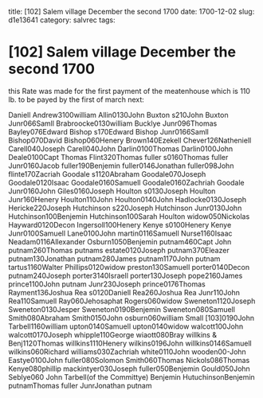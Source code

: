 title: [102] Salem village December the second 1700
date: 1700-12-02
slug: d1e13641
category: salvrec
tags: 


<div markdown class="doc" id="d1e13641">


# [102] Salem village December the second 1700

this Rate was made for the first payment of the meatenhouse which is 110 lb. to be payed by the first of march next:

Daniell Andrew3100william Allin0130John Buxton s210John Buxton Junr066Samll Brabroocke0130william Bucklye Junr096Thomas Bayley076Edward Bishop s170Edward Bishop Junr0166Samll Bishop070David Bishop060Henery Brown140Ezekell Chever126Natheniell Carell040Joseph Carell040John Darlin0100Thomas Darlin0100John Deale0100Capt Thomas Flint320Thomas fuller s0160Thomas fuller Junr0160Jacob fuller190Benjemin fuller0146Jonathan fuller098John flinte170Zacriah Goodale s1120Abraham Goodale070Joseph Goodale0120Isaac Goodale0160Samuell Goodale0160Zachriah Goodale Junr0160John Giles0160Joseph Houlton s0130Joseph Houlton Junr160Henery Houlton110John Houlton0140John Hadlocke0130Joseph Hericke220Joseph Hutchinson s220Joseph Hutchinson Junr0130John Hutchinson100Benjemin Hutchinson100Sarah Houlton widow050Nickolas Hayward0120Decon Ingersoll100Henery Kenye s0100Henery Kenye Junr0100Samuell Lane0100John martin0116Samuell Nurse1160Isaac Neadam0116Allexander Osburn1050Benjemin putnam460Capt John putnam260Thomas putnams estate0120Joseph putnam370Eleazer putnam130Jonathan putnam280James putnam1170John putnam tartus1160Walter Phillips0120widow preston130Samuell porter0140Decon putnam240Joseph porter3140Israell porter130Joseph pope2160James prince1100John putnam Junr230Joseph prince0176Thomas Rayment136Joshua Rea s0120Daniell Rea260Joshua Rea Junr110John Rea110Samuell Ray060Jehosaphat Rogers060widow Sweneton1120Joseph Sweneton0130Jesper Sweneton0190Benjemin Sweneton080Samuell Smith080Abraham Smith0150John osburn060william Small [103]0190John Tarbell1160william upton0140Samuell upton0140widow walcott100John walcott0170Joseph whipple110George wiaott080Bray willkins & Benj1120Thomas willkins1110Henery wilkins0196John willkins0146Samuell wilkins060Richard williams030Zachriah white0110John wooden00-John Eastye0100John fuller080Solomon Smith060Thomas Nickols086Thomas Kenye080phillip mackintyer030Joseph fuller050Benjemin Gould050John Seblye060 John Tarbell(of the Committye) Benjemin HutuchinsonBenjemin putnamThomas fuller JunrJonathan putnam
</div>